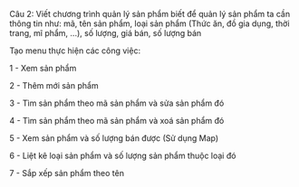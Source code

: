 Câu 2: Viết chương trình quản lý sản phẩm biết để quản lý sản phẩm ta cần thông tin như: mã, tên sản phẩm, loại sản phẩm (Thức ăn, đồ gia dụng, thời trang, mĩ phẩm, ...), số lượng, giá bán, số lượng bán

Tạo menu thực hiện các công việc:

1 - Xem sản phẩm

2 - Thêm mới sản phẩm

3 - Tìm sản phẩm theo mã sản phẩm và sửa sản phẩm đó

4 - Tìm sản phẩm theo mã sản phẩm và xoá sản phẩm đó

5 - Xem sản phẩm và số lượng bán được (Sử dụng Map)

6 - Liệt kê loại sản phẩm và số lượng sản phẩm thuộc loại đó

7 - Sắp xếp sản phẩm theo tên